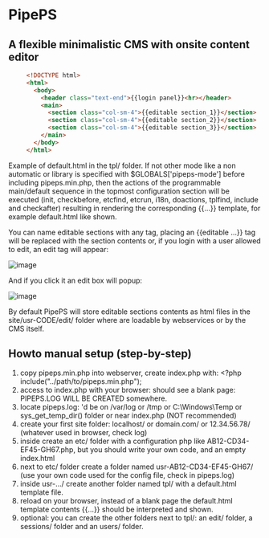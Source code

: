 # PipePS

## A flexible minimalistic CMS with onsite content editor

```html
     <!DOCTYPE html>
     <html>
       <body>
         <header class="text-end">{{login panel}}<hr></header>
         <main>
           <section class="col-sm-4">{{editable section_1}}</section>
           <section class="col-sm-4">{{editable section_2}}</section>
           <section class="col-sm-4">{{editable section_3}}</section>
         </main>
       </body>
     </html>
```
Example of default.html in the tpl/ folder. If not other mode like a non automatic or library is specified with $GLOBALS['pipeps-mode'] before including pipeps.min.php, then the actions of the programmable main/default sequence in the topmost configuration section will be executed (init, checkbefore, etcfind, etcrun, i18n, doactions, tplfind, include and checkafter) resulting in rendering the corresponding {{...}} template, for example default.html like shown.

You can name editable sections with any tag, placing an {{editable ...}} tag will be replaced with the section contents or, if you login with a user allowed to edit, an edit tag will appear:

![image](https://github.com/user-attachments/assets/36cfbf98-78a8-4a39-9fff-4b4c744a259c)

And if you click it an edit box will popup:

![image](https://github.com/user-attachments/assets/1033a3bc-cd98-495d-9e7b-5090a3930c36)

By default PipePS will store editable sections contents as html files in the site/usr-CODE/edit/ folder where are loadable by webservices or by the CMS itself.

## Howto manual setup (step-by-step)
1. copy pipeps.min.php into webserver, create index.php with: <?php include("../path/to/pipeps.min.php");
2. access to index.php with your browser: should see a blank page: PIPEPS.LOG WILL BE CREATED somewhere.
3. locate pipeps.log: 'd be on /var/log or /tmp or C:\Windows\Temp or sys_get_temp_dir() folder or near index.php (NOT recommended)
4. create your first site folder: localhost/ or domain.com/ or 12.34.56.78/ (whatever used in browser, check log)
5. inside create an etc/ folder with a configuration php like AB12-CD34-EF45-GH67.php, but you should write your own code, and an empty index.html
6. next to etc/ folder create a folder named usr-AB12-CD34-EF45-GH67/ (use your own code used for the config file, check in pipeps.log)
7. inside usr-.../ create another folder named tpl/ with a default.html template file.
8. reload on your browser, instead of a blank page the default.html template contents {{...}} should be interpreted and shown.
9. optional: you can create the other folders next to tpl/: an edit/ folder, a sessions/ folder and an users/ folder.
